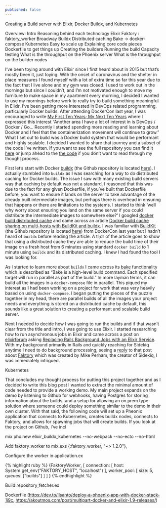 ```yaml
---
published: false
---
```

Creating a Build server with Elixir, Docker Buildx, and Kubernetes

Overview:
Intro
Reasoning behind each technology
Elixir
Faktory : faktory_worker
Broadway
Buildx
Distributed caching
Bake -> docker-compose
Kubernetes
Easy to scale up
Explaining core code pieces
Dockerfile to get things up
Creating the builders
Running the build
Capacity testing
What is the throughput on the Phoenix server
What is the throughput on the builder nodes

I’ve been toying around with Elixir since I first heard about in 2015 but that’s mostly been it, just toying. With the onset of coronavirus and the shelter in place measures I found myself with a lot of extra time so far this year due to the fact that I live alone and my gym was closed. I used to work out in the mornings but since I couldn’t, and I’m not motivated enough to move my furniture to make space in my apartment every morning, I decided I wanted to use my mornings before work to really try to build something meaningful in Elixir. I’ve been getting more interested in DevOps related programming, particularly Docker builds. After attending DockerCon last year, I was encouraged to write [My First Ten Years; My Next Ten Years](https://jer-k.github.io/first-ten-years-next-ten-years/) where I expressed this interest “Another area I have a lot of interest in is DevOps / Docker / Go… Recently I started spending more reading and learning about Docker and I feel that the containerization movement will continue to grow.” What I set out to build was a Docker build system that would be performant and highly scalable. I decided I wanted to share that journey and a subset of the code I’ve written. If you want to see the full repository you can find it [here]() or jump ahead to the [the code]() if you don’t want to read through my thought process.

First let’s start with Docker [buildx](https://docs.docker.com/buildx/working-with-buildx/) (the Github repository is located [here](https://github.com/docker/buildx)). I actually stumbled into `buildx` as I was searching for a way to do distributed caching for Docker builds. The issue I saw with many existing build servers was that caching by default was not a standard. I reasoned that this was due to the fact for any given Dockerfile, if you’ve built that Dockerfile before, you want to ensure it lands on the server to take advantage of the already built intermediate images, but perhaps there is overhead in ensuring that happens or there are limitations to the systems. I started to think ‘well why worry about ensuring you land on the same server if you could distribute the intermediate images to somewhere else?’ I googled [docker build distributed cache](https://www.google.com/search?q=docker+build+distributed+cache) and came across an article [Docker build cache sharing on multi-hosts with BuildKit and buildx](https://medium.com/titansoft-engineering/docker-build-cache-sharing-on-multi-hosts-with-buildkit-and-buildx-eb8f7005918e). I was familiar with [BuildKit](https://docs.docker.com/develop/develop-images/build_enhancements/) (the Github repository is located [here](https://github.com/moby/buildkit)) from DockerCon last year but I hadn’t heard of `buildx` before reading the article. A tl;dr of the article goes to show that using a distributed cache they are able to reduce the build time of their image on a fresh host from 6 minutes using standard `docker build` to 1 minute using `buildx` and its distributed caching. I knew I had found the tool I was looking for. 

As I started to learn more about `buildx` I came across its [bake](https://github.com/docker/buildx#buildx-bake-options-target) functionality which is described as “Bake is a high-level build command. Each specified target will run in parallel as part of the build.” In more layman terms, it can build all the images in a `docker-compose` file in parallel. This piqued my interest as I had been working on a project for work that was very heavily based on using `docker-compose`. I began putting the pieces of the puzzle together in my head, there are parallel builds of all the images your project needs and everything is stored on a distributed cache by default, this sounds like a great solution to creating a performant and scalable build server.

Next I needed to decide how I was going to run the builds and if that wasn’t clear from the title and intro, I was going to use Elixir. I started researching how to run asynchronous jobs in Elixir and came across a post on [elixirforum](https://elixirforum.com/) asking [Replacing Rails Background Jobs with an Elixir Service](https://elixirforum.com/t/replacing-rails-background-jobs-with-an-elixir-service/13336/11). With my background primarily in Rails and quickly reaching for Sidekiq anytime I need to do background processing, seeing a [reply](https://elixirforum.com/t/replacing-rails-background-jobs-with-an-elixir-service/13336/8) to that post about [Faktory](http://contribsys.com/faktory/) which was created by Mike Perham, the creator of Sidekiq, I was immediately intrigued. 

Kubernetes




That concludes my thought process for putting this project together and as I decided to write this blog post I wanted to extract the minimal amount of code needed to provide a working demo. My main project expands on the demo by listening to Github for webhooks, having Postgres for storing information about the builds, and a setup for allowing an on prem type solution where someone could deploy something similar to the demo in their own cluster. With that said, the following code will set up a Pheonix application that connects to Kubernetes, creates buildx nodes, connects to Faktory, and allows for spawning jobs that will create builds. If you look at the project on Github, I’ve incl

mix phx.new elixir_buildx_kubernetes --no-webpack --no-ecto --no-html

Add faktory_worker to mix.exs
{:faktory_worker, "~> 1.2.0"},

Configure the worker in application.ex

{% highlight ruby %}
{FaktoryWorker,
  [
    connection: [
      host: System.get_env("FAKTORY_HOST", "localhost")
    ],
    worker_pool: [
      size: 5,
      queues: ["builds"]
    ]
  ]
}
{% endhighlight %}

Build repository_fetcher.ex

Dockerfile (https://dev.to/ilsanto/deploy-a-phoenix-app-with-docker-stack-1j9c, https://akoutmos.com/post/multipart-docker-and-elixir-1.9-releases/)





